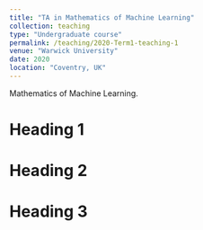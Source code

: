 ```yaml
---
title: "TA in Mathematics of Machine Learning"
collection: teaching
type: "Undergraduate course"
permalink: /teaching/2020-Term1-teaching-1
venue: "Warwick University"
date: 2020
location: "Coventry, UK"
---
```


Mathematics of Machine Learning.

Heading 1
======

Heading 2
======

Heading 3
======
